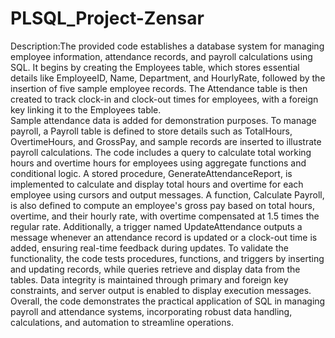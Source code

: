 # PLSQL_Project-Zensar
Description:The provided code establishes a database system for managing employee information, attendance records, and payroll calculations using SQL. It begins by creating the Employees table, which stores essential details like EmployeeID, Name, Department, and HourlyRate, followed by the insertion of five sample employee records. The Attendance table is then created to track clock-in and clock-out times for employees, with a foreign key linking it to the Employees table.<br>
Sample attendance data is added for demonstration purposes. To manage payroll, a Payroll table is defined to store details such as TotalHours, OvertimeHours, and GrossPay, and sample records are inserted to illustrate payroll calculations.
The code includes a query to calculate total working hours and overtime hours for employees using aggregate functions and conditional logic. A stored procedure, GenerateAttendanceReport, is implemented to calculate and display total hours and overtime for each employee using cursors and output messages. A function, Calculate Payroll, is also defined to compute an employee's gross pay based on total hours, overtime, and their hourly rate, with overtime compensated at 1.5 times the regular rate. Additionally, a trigger named UpdateAttendance outputs a message whenever an attendance record is updated or a clock-out time is added, ensuring real-time feedback during updates.
To validate the functionality, the code tests procedures, functions, and triggers by inserting and updating records, while queries retrieve and display data from the tables. Data integrity is maintained through primary and foreign key constraints, and server output is enabled to display execution messages. Overall, the code demonstrates the practical application of SQL in managing payroll and attendance systems, incorporating robust data handling, calculations, and automation to streamline operations.




